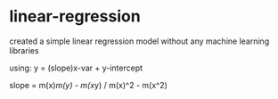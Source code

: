 # linear-regression

created a simple linear regression model without any machine learning libraries

using: y = (slope)x-var + y-intercept

slope = m(x)*m(y) - m(x*y) / m(x)^2 - m(x^2)
